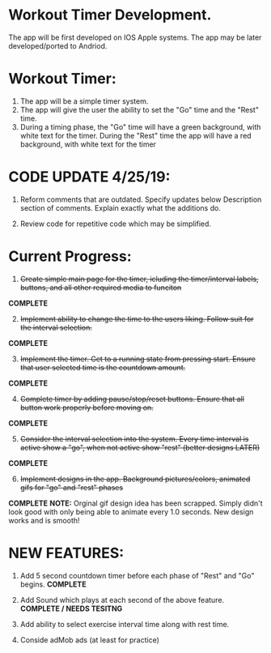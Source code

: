 # Workout Timer Development.

The app will be first developed on IOS Apple systems. The app may be later 
developed/ported to Andriod.

# Workout Timer:
1. The app will be a simple timer system. 
2. The app will give the user the ability to set the "Go" time and the "Rest" time. 
3. During a timing phase, the "Go" time will have a green background, with white text for the timer. During
the "Rest" time the app will have a red background, with white text for the timer

# CODE UPDATE 4/25/19:
1. Reform comments that are outdated. Specify updates below Description section of comments. Explain exactly what the additions do.

2. Review code for repetitive code which may be simplified.

# Current Progress:
1. ~~Create simple main page for the timer, icluding the timer/interval labels, buttons, and all other required media to funciton~~

  **COMPLETE**

2. ~~Implement ability to change the time to the users liking. Follow suit for the interval selection.~~

  **COMPLETE**

3. ~~Implement the timer. Get to a running state from pressing start. Ensure that user selected time is the countdown amount.~~

  **COMPLETE**

4. ~~Complete timer by adding pause/stop/reset buttons. Ensure that all button work properly before moving on.~~

  **COMPLETE**

5. ~~Consider the interval selection into the system. Every time interval is active show a "go", when not active show "rest" (better designs LATER)~~

  **COMPLETE**

6. ~~Implement designs in the app. Background pictures/colors, animated gifs for "go" and "rest" phases~~

  **COMPLETE**
  **NOTE:** Orginal gif design idea has been scrapped. Simply didn't look good with only being able to animate every 1.0 seconds. New design works and is smooth!
  

# NEW FEATURES:

1. Add 5 second countdown timer before each phase of "Rest" and "Go" begins. 
  **COMPLETE**

2. Add Sound which plays at each second of the above feature. 
  **COMPLETE / NEEDS TESITNG**
  
3. Add ability to select exercise interval time along with rest time. 

4. Conside adMob ads (at least for practice)

